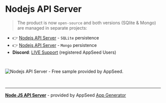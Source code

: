 # Nodejs API Server

> The product is now `open-source` and both versions (SQlite & Mongo) are managed in separate projects: 

- 👉 [Nodejs API Server](https://github.com/app-generator/api-server-nodejs) - `SQLite` persistence
- 👉 [Nodejs API Server](https://github.com/app-generator/api-server-nodejs-mongo) - `Mongo` persistence
- **Discord**: [LIVE Support](https://discord.gg/fZC6hup) (registered AppSeed Users) 

<br />

![Nodejs API Server - Free sample provided by AppSeed.](https://user-images.githubusercontent.com/51070104/174722794-d1d17b53-57f2-4e97-bef8-461a034223b4.png)

<br />

---
**[Node JS API Server](https://docs.appseed.us/boilerplate-code/api-server/node-js)** - provided by AppSeed [App Generator](https://appseed.us)
